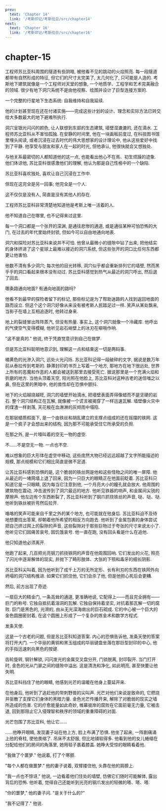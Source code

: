 ```yaml
---
prev:
  text: 'Chapter 14'
  link: '/考斯印记/考斯往日/src/chapter14'
next:
  text: 'Chapter 16'
  link: '/考斯印记/考斯往日/src/chapter16'
---
```


# chapter-15

工程师苏比亚科周围的隧道有些阴暗, 被他看不见的跳动的火焰照亮. 每一段隧道都带有自然形成的特征, 但它们的尺寸太完美了, 太几何化了, 只可能是人造的. 考斯地下建筑就像是一个工程师对天堂的想象, 一个地质学、工程学和艺术完美融合的领域. 很少有地下洞穴系统不是由他视察、绘图并设计了巨型连接方案的.

一个完整的行星地下生态系统: 自我维持和自我延续.

他的计划甚至现在还在付诸实施——完成这些计划的设计、理念和实际方法已转交给大多数最大的地下避难所执行.

洞穴呈银光闪闪的颜色, 让人联想到东部的生态建筑, 墙壁湿漉漉的, 还在滴水. 工程师苏比亚科从不害怕孤独. 在安静的时间里, 他在一块画板前度过, 在科技图书馆里埋头阅读, 或者沉浸在过去时代的伟大思想家的设计理论中, 他从这些爱好中找到了平静. 他享受与朋友和家人在一起的时光, 但他承认, 他很快就会又想独处.

与他关系最密切的人都知道他的这一点, 也能看出他心不在焉、初生烦躁的迹象. 他们体谅他, 苏比亚科很感激他们的理解, 他认为那是自己性格中的一个缺陷.

苏比亚科喜欢独处, 喜欢让自己沉浸在工作中.

但现在这完全是另一回事; 他完全是一个人.

这不仅仅是没有人, 简直是没有其他人的存在.

工程师苏比亚科非常清楚地知道他是考斯上唯一活着的人.

他不知道自己在哪里, 也不记得来过这里.

每一个洞口都是一个张开的深渊, 是通往悲惨的通道, 或是通往某种可怕恐怖的大门, 在过去的年代里始终封锁, 但如今可以自由地通向地表.

洞穴和探险对苏比亚科来说并不可怕. 他曾从最微小的缝隙中钻了出来, 把他结实的身体挤进了这个星球上最难以接近的洞穴系统, 但这些张开的洞口比任何东西都更让他害怕.

他数不清有多少洞穴; 每次他的目光转移, 洞穴似乎都会重新排列它的墙壁, 然而黑乎乎的洞口看起来根本没有动过. 苏比亚科感觉到热气从最近的洞穴呼出, 然后退了回去.

哪条路通向地面? 有通向地面的路吗?

他看不到最早的探险者留下的标记, 那些标记是为了帮助迷路的人找到返回地面的路而设立. 但这个这个洞穴好像从来没有被考斯人民踏足过一样. 笑声从某处飘来, 当影子在墙上互相追逐时, 他转过身来.

地上的裂缝冒出阵阵蒸汽, 但没有热量. 事实上, 这个洞穴就像一个冷藏库. 他呼出的气使空气变得模糊, 他听见岩石峭壁上的冰刃在噼啪作响.

"这不是真的." 他说, 终于凭直觉意识到自己在做梦.

但是苏比亚科聪明地意识到, 理解这一点和结束这一切是两码事.

橘黄色的光渗入洞穴, 远处火光闪烁. 苏比亚科记得一段破碎的文字, 据说是数万年前从泰拉传到考斯的. 静滞封印的书页上写着一个地方, 那地方在地下很远处, 世界上所有的恶魔和作恶的人都会被送到那里去接受死亡. 据说那里是一个充满火焰和折磨的地方. 当他头顶着天空, 阳光照在他脸上, 苏比亚科对这种古老的迷信嗤之以鼻, 但在这里的黑暗中, 他的兽性却在恐惧中颤抖.

地下的火焰越烧越旺, 洞穴的墙壁开始滴水, 把墙壁表面弄得像蜡而不是坚硬的岩石. 整个洞穴结构正在瓦解, 就像被一个谎言被揭穿了一样迅速瓦解. 墙壁像火灾中的煤渣一样剥落, 天花板在血淋淋的灰烬雨中塌陷.

在那层蜡质假面下, 是一个由铁丝和胡乱建立的支撑点组成的还在摇摆的铁网. 这是一个疯子才会想出来的结构, 因为那不可能承受住它所承受的负担.

在那之外, 是一片嚎叫着的空无一物的虚空.

不……不是空无一物. 一点也不空.

难以想象的巨大形体在虚空中移动, 这些庞然大物已经远远超越了文字所能描述的规模, 那点规模和它们相比简直是微不足道.

让苏比亚科感到恐惧的是, 这个脆弱的铁丝网是他和这些怪物之间的唯一屏障. 他从最近的一堵网墙上退了回来, 因为一只巨大的眼睛正在他面前眨着. 苏比亚科只知道它是一只眼睛, 因为每当它注意到他, 一个月亮大小的瞳孔就会放大. 他周围的建筑物在震动, 冲击波传到了洞穴最远的地方. 他听见铁器的响声, 和金属间尖锐的摩擦声. 他左边有个东西断裂了, 苏比亚科听到了钢爪抓挠铁丝的声音, 哒、哒、哒. 他听到铁丝被折弯然后拉开.

咯咯的笑声可能来自千里之外的某个地方, 也可能就在他身后. 苏比亚科迫不及待地想要找出答案, 却朝着他所希望的相反方向跑去. 他听到了金属包裹的身体尝试把自己挤过网上的裂隙的声音, 这些裂隙对于那些巨物过于夸张的尺寸来说太小了. 他听见它们因痛苦哀号, 因饥饿哀号. 他一直在跑, 没有回头看是什么在追他.

他只知道他必须离开.

他跑了起来, 几百把光亮钢刀抓挠铁网的声音在他周围回响. 它们发出的火花, 照亮了闪光中逐渐解体的现实, 并抛下了畸形肢体、大张的下颚和毒牙的细长阴影.

苏比亚科尖叫着, 因为他听到了成千上万的无所定形、长有利刃的东西在铁网外向坍塌的洞穴结构推进. 如果它们抓住他, 它们会杀了他, 但是他担心死后会更糟.

然后, 前方出现了奇迹.

一扇巨大的精金门, 一条高耸的通道, 更准确地说, 它配得上——而且完全拥有——巨门的称号. 它独自抵抗着溶洞的瓦解. 它独自保持着坚实, 对抗着那瓦解一切的腐败. 巨门是黑色的, 光滑的, 由从无光深海凿出的巨石砌成. 它的中心被一个巨大的金色圆圈密封着, 在这个圆圈上形成了一个复杂的炼金术和数学方程式.

发条天使.

这是一个古老的问题, 但是苏比亚科知道答案. 内心的恐惧告诉他, 发条天使的答案将打开大门. 一个华丽的黄铜和黑玉组成的华丽键盘坐落在那巨型封印的中心, 他的手指迅速刺向黑色的按键.

齿轮旋转, 钢针解锁, 闪闪发光的金属交叉盘分开, 门锁脱离, 封印裂开. 当门打开时, 金色的光从门扉之间的缝隙中溢出. 这是清洗和净化, 如此明亮, 甚至快要让他失明.

苏比亚科挡住了他的眼睛, 他感到光芒的温暖在他身上蔓延开来.

在他身后, 他听到了追赶他的带刺野兽的尖叫声. 光芒对他们来说是致命的, 它燃烧并驱散了支撑它们身体的黑暗力量. 金色光芒传播开来, 解除了对脆弱的现实之墙所造成的伤害. 它的疗愈能量如此奇妙, 帷幕彼岸的腐败在它面前毫无力量, 它被击退, 回到那阻止它入侵理智和秩序的领域的重重障碍的对面.

光芒包围了苏比亚科, 他让它……

……他睁开眼睛, 发现妻子站在他上方, 脸上布满了恐惧. 他坐了起来, 一阵剧痛涌上他的脊柱, 使他畏缩了. 吊床不太舒服, 但比地铺软得多. 他看到他的女儿蜷缩在分配给他们的房间的角落里, 她用毯子裹着膝盖. 她睁大受惊的眼睛看着他.

"我做了个噩梦." 他说着, 打了个寒颤.

"每个人都在做噩梦." 他的妻子说着, 双臂搂住他, 头靠在他的肩膀上.

"我一点也不惊讶," 他说, 一边看着他们住处的墙壁, 仿佛它们随时可能解体, 露出背后的恐怖. 他听着, 觉得自己还能听到光亮的钢爪发出的轻微的嗒、嗒、嗒.

"你的噩梦," 他的妻子问. "是关于什么的?"

"我不记得了." 他说.
